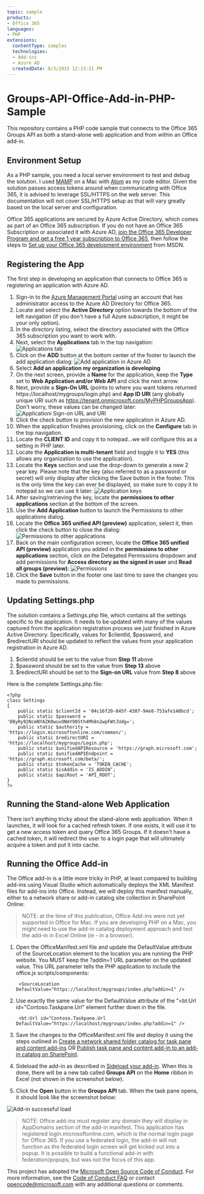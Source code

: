 ```yaml
---
topic: sample
products:
- Office 365
languages:
- PHP
extensions:
  contentType: samples
  technologies:
  - Add-ins
  - Azure AD
  createdDate: 8/3/2015 12:13:21 PM
---
```

# Groups-API-Office-Add-in-PHP-Sample
This repository contains a PHP code sample that connects to the Office 365 Groups API as both a stand-alone web application and from within an Office add-in.

## Environment Setup ##
As a PHP sample, you need a local server environment to test and debug the solution. I used [MAMP](https://www.mamp.info/en/ "MAMP") on a Mac with [Atom](https://atom.io/ "Atom") as my code editor. Given the solution passes access tokens around when communicating with Office 365, it is advised to leverage SSL/HTTPS on the web server. This documentation will not cover SSL/HTTPS setup as that will vary greatly based on the local server and configuration.

Office 365 applications are secured by Azure Active Directory, which comes as part of an Office 365 subscription. If you do not have an Office 365 Subscription or associated it with Azure AD, [join the Office 365 Developer Program and get a free 1 year subscription to Office 365](https://aka.ms/devprogramsignup), then follow the steps to [Set up your Office 365 development environment](https://msdn.microsoft.com/office/office365/HowTo/setup-development-environment "Set up your Office 365 development environment") from MSDN.

## Registering the App ##
The first step in developing an application that connects to Office 365 is registering an application with Azure AD.

1. Sign-in to the [Azure Management Portal](https://manage.windowsazure.com "Azure Management Portal") using an account that has administrator access to the Azure AD Directory for Office 365.
2. Locate and select the **Active Directory** option towards the bottom of the left navigation (if you don't have a full Azure subscription, it might be your only option).
3. In the directory listing, select the directory associated with the Office 365 subscription you want to work with.
4. Next, select the **Applications** tab in the top navigation:
![Applications tab](http://i.imgur.com/nv168lw.png)
5. Click on the **ADD** button at the bottom center of the footer to launch the add application dialog:
![Add application in Azure AD](http://i.imgur.com/GbyS3u4.png)
6. Select **Add an application my organization is developing**
7. On the next screen, provide a **Name** for the application, keep the **Type** set to **Web Application and/or Web API** and click the next arrow.
8. Next, provide a **Sign-On URL** (points to where you want tokens returned https://localhost/mygroups/login.php) and **App ID URI** (any globally unique URI such as https://tenant.onmicrosoft.com/MyPHPGroupsApp). Don't worry, these values can be changed later:
![Applicationi Sign-on URL and URI](http://i.imgur.com/ZwnTyP5.png)
9. Click the check button to provision the new application in Azure AD.
10. When the application finishes provisioning, click on the **Configure** tab in the top navigation.
11. Locate the **CLIENT ID** and copy it to notepad...we will configure this as a setting in PHP later.
12. Locate the **Application is multi-tenant** field and toggle it to **YES** (this allows any organization to use the application). 
13. Locate the **Keys** section and use the drop-down to generate a new 2 year key. Please note that the key (also referred to as a password or secret) will only display after clicking the Save button in the footer. This is the only time the key can ever be displayed, so make sure to copy it to notepad so we can use it later:
![Application keys](http://i.imgur.com/ScmVcDU.png)
13.  After saving/retrieving the key, locate the **permissions to other applications** section at the bottom of the screen.
14.  Use the **Add Application** button to launch the Permissions to other applications dialog.
15.  Locate the **Office 365 unified API (preview)** application, select it, then click the check button to close the dialog:
![Permissions to other applications](http://i.imgur.com/16yCo3A.png)
16.  Back on the main configuration screen, locate the **Office 365 unified API (preview)** application you added in the **permissions to other applications** section, click on the Delegated Permissions dropdown and add permissions for **Access directory as the signed in user** and **Read all groups (preview)**:
![Permissions](http://i.imgur.com/61a6wP2.png)
17.   Click the **Save** button in the footer one last time to save the changes you made to permissions.

## Updating Settings.php ##
The solution contains a Settings.php file, which contains all the settings specific to the application. It needs to be updated with many of the values captured from the application registration process we just finished in Azure Active Directory. Specifically, values for $clientId, $password, and $redirectURI should be updated to reflect the values from your application registration in Azure AD.

1. $clientId should be set to the value from **Step 11** above
2. $password should be set to the value from **Step 13** above
3. $redirectURI should be set to the **Sign-on URL** value from **Step 8** above

Here is the complete Settings.php file: 

	<?php
    class Settings
    {
        public static $clientId = '04c16f20-845f-4307-94e8-753afe140bcd';
        public static $password = 'D0yRy92NcmNYAZK0wuvONmY90Sth4Mh8n2wpFWtJUdg=';
        public static $authority = 'https://login.microsoftonline.com/common/';
        public static $redirectURI = 'https://localhost/mygroups/Login.php';
        public static $unifiedAPIResource = 'https://graph.microsoft.com';
        public static $unifiedAPIEndpoint = 'https://graph.microsoft.com/beta/';
        public static $tokenCache = 'TOKEN_CACHE';
        public static $isAddin = 'IS_ADDIN';
        public static $apiRoot = 'API_ROOT';
    }
	?>

## Running the Stand-alone Web Application ##
There isn't anything tricky about the stand-alone web application. When it launches, it will look for a cached refresh token. If one exists, it will use it to get a new access token and query Office 365 Groups. If it doesn't have a cached token, it will redirect the user to a login page that will ultimately acquire a token and put it into cache.
## Running the Office Add-in ##
The Office add-in is a little more tricky in PHP, at least compared to building add-ins using Visual Studio which automatically deploys the XML Manifest files for add-ins into Office. Instead, we will deploy this manifest manually, either to a network share or add-in catalog site collection in SharePoint Online:

> NOTE: at the time of this publication, Office Add-ins were not yet supported in Office for Mac. If you are developing PHP on a Mac, you might need to use the add-in catalog deployment approach and test the add-in in Excel Online (ie - in a browser). 

1. Open the OfficeManifest.xml file and update the DefaultValue attribute of the SourceLocation element to the location you are running the PHP website. You MUST keep the ?addin=1 URL parameter on the updated value. This URL parameter tells the PHP application to include the office.js scripts/components:

    	<SourceLocation DefaultValue="https://localhost/mygroups/index.php?addin=1" />

2. Use exactly the same value for the DefaultValue attribute of the "<bt:Url id="Contoso.Taskpane.Url" element further down in the file.

    	<bt:Url id="Contoso.Taskpane.Url DefaultValue="https://localhost/mygroups/index.php?addin=1" />

2. Save the changes to the OfficeManifest.xml file and deploy it using the steps outlined in [Create a network shared folder catalog for task pane and content add-ins](https://msdn.microsoft.com/EN-US/library/office/fp123503.aspx "Create a network shared folder catalog for task pane and content add-ins") OR [Publish task pane and content add-in to an add-in catalog on SharePoint](https://msdn.microsoft.com/EN-US/library/office/fp123517.aspx "Publish task pane and content add-in to an add-in catalog on SharePoint").
3. Sideload the add-in as described in [Sideload your add-in](https://dev.office.com/docs/add-ins/testing/create-a-network-shared-folder-catalog-for-task-pane-and-content-add-ins#sideload-your-add-in). When this is done, there will be a new tab called **Groups API** on the **Home** ribbon in Excel (not shown in the screenshot below). 
4. Click the **Open** button in the **Groups API** tab. When the task pane opens, it should look like the screenshot below:

![Add-in successful load](http://i.imgur.com/PFNfSIJ.png)

> NOTE: Office add-ins must register any domain they will display in AppDomains section of the add-in manifest. This application has registered login.microsoftonline.com, which is the normal login page for Office 365. If you use a federated login, the add-in will not function as the federated login screen will get kicked out into a popup. It is possible to build a functional add-in with federation/popups, but was not the focus of this app.


This project has adopted the [Microsoft Open Source Code of Conduct](https://opensource.microsoft.com/codeofconduct/). For more information, see the [Code of Conduct FAQ](https://opensource.microsoft.com/codeofconduct/faq/) or contact [opencode@microsoft.com](mailto:opencode@microsoft.com) with any additional questions or comments.
